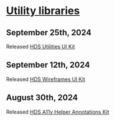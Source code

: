 # [Utility libraries](https://www.figma.com/files/817445202777874373/project/320506172)

## September 25th, 2024

Released [HDS Utilities UI Kit](https://www.figma.com/design/vqhh0wWZ8PwnRkvh1jk7jB/Utilities-UI-Kit?m=auto&t=Z5mGrp4v3TSZzlEp-6)

## September 12th, 2024

Released [HDS Wireframes UI Kit](https://www.figma.com/design/w0ukydeAsbv6sJirLxZMBo/HDS-Wireframes?m=auto)

## August 30th, 2024

Released [HDS A11y Helper Annotations Kit](https://www.figma.com/design/EEfM1jjqLfUv59eYLopn5x/HDS-A11Y-Helper-UI-Kit?m=auto)